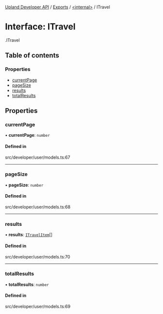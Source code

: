 [Upland Developer API](../README.md) / [Exports](../modules.md) / [<internal\>](../modules/internal_.md) / ITravel

# Interface: ITravel

[<internal>](../modules/internal_.md).ITravel

## Table of contents

### Properties

- [currentPage](internal_.ITravel.md#currentpage)
- [pageSize](internal_.ITravel.md#pagesize)
- [results](internal_.ITravel.md#results)
- [totalResults](internal_.ITravel.md#totalresults)

## Properties

### currentPage

• **currentPage**: `number`

#### Defined in

src/developer/user/models.ts:67

___

### pageSize

• **pageSize**: `number`

#### Defined in

src/developer/user/models.ts:68

___

### results

• **results**: [`ITravelItem`](internal_.ITravelItem.md)[]

#### Defined in

src/developer/user/models.ts:70

___

### totalResults

• **totalResults**: `number`

#### Defined in

src/developer/user/models.ts:69

